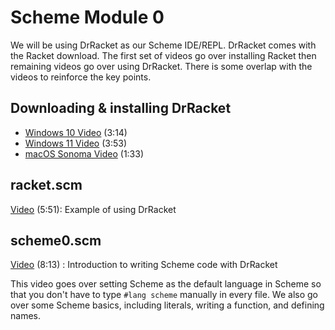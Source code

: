 # Scheme Module 0

We will be using DrRacket as our Scheme IDE/REPL.  DrRacket comes with the Racket download.  The first set of videos go over installing Racket then remaining videos go over using DrRacket.  There is some overlap with the videos to reinforce the key points.  

## Downloading & installing DrRacket

- [Windows 10 Video](https://youtu.be/cw-g6Sdca1o) (3:14)
- [Windows 11 Video](https://youtu.be/RyDORoKp4Qw) (3:53)
- [macOS Sonoma Video](https://youtu.be/z8LRkEvJmg0) (1:33)

## racket.scm

[Video](https://youtu.be/lxH7bnc9OOk) (5:51): Example of using DrRacket

## scheme0.scm

[Video](https://youtu.be/XRXXtBMMas4) (8:13) : Introduction to writing Scheme code with DrRacket

This video goes over setting Scheme as the default language in Scheme so that you don't have to type `#lang scheme` manually in every file.  We also go over some Scheme basics, including literals, writing a function, and defining names.
